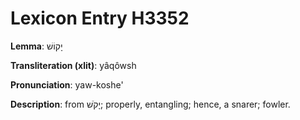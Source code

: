 # Lexicon Entry H3352

**Lemma**: יָקוֹשׁ

**Transliteration (xlit)**: yâqôwsh

**Pronunciation**: yaw-koshe'

**Description**:
from יָקֹשׁ; properly, entangling; hence, a snarer; fowler.
